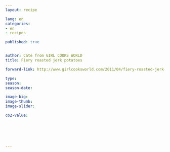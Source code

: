 ```yaml
---
layout: recipe

lang: en
categories:
- en
- recipes

published: true


author: Cate from GIRL COOKS WORLD
title: Fiery roasted jerk potatoes

forward-link: http://www.girlcooksworld.com/2011/04/fiery-roasted-jerk-potatoes.html

type: 
season: 
season-date:  

image-big: 
image-thumb: 
image-slider: 

co2-value: 






---
```


